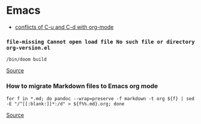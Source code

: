 # Emacs

- [conflicts of C-u and C-d with org-mode](https://github.com/doomemacs/doomemacs/issues/408)

### `file-missing Cannot open load file No such file or directory org-version.el`
```shell
/bin/doom build
```

[Source](https://github.com/doomemacs/doomemacs/issues/2089)

### How to migrate Markdown files to Emacs org mode

```shell
for f in *.md; do pandoc --wrap=preserve -f markdown -t org ${f} | sed -E "/^[[:blank:]]*:/d" > ${f%%.md}.org; done
```

[Source](https://emacs.stackexchange.com/questions/5465/how-to-migrate-markdown-files-to-emacs-org-mode-format)
